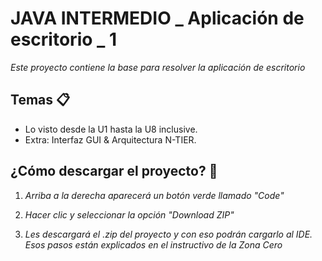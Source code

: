 # JAVA INTERMEDIO _ Aplicación de escritorio _ 1

_Este proyecto contiene la base para resolver la aplicación de escritorio_

## Temas 📋
* Lo visto desde la U1 hasta la U8 inclusive.
* Extra: Interfaz GUI & Arquitectura N-TIER.

## ¿Cómo descargar el proyecto? 🔧
1. _Arriba a la derecha aparecerá un botón verde llamado "Code"_

2. _Hacer clic y seleccionar la opción "Download ZIP"_

3. _Les descargará el .zip del proyecto y con eso podrán cargarlo al IDE. Esos pasos están explicados en el instructivo de la Zona Cero_
